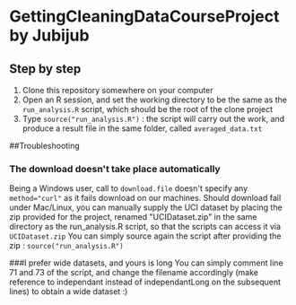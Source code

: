 # GettingCleaningDataCourseProject by Jubijub

## Step by step

1. Clone this repository somewhere on your computer
2. Open an R session, and set the working directory to be the same as the `run_analysis.R` script, which should be the root of the clone project
3. Type `source("run_analysis.R")` : the script will carry out the work, and produce a result file in the same folder, called `averaged_data.txt`

##Troubleshooting
### The download doesn't take place automatically
Being a Windows user, call to `download.file` doesn't specify any `method="curl"` as it fails download on our machines. Should download fail under Mac/Linux, you can manually supply the UCI dataset by placing the zip provided for the project, renamed "UCIDataset.zip" in the same directory as the run_analysis.R script, so that the scripts can access it via `UCIDataset.zip`
You can simply source again the script after providing the zip : `source("run_analysis.R")`

###I prefer wide datasets, and yours is long
You can simply comment line 71 and 73 of the script, and change the filename accordingly (make reference to independant instead of independantLong on the subsequent lines) to obtain a wide dataset :)


